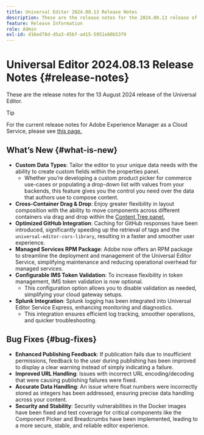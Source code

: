 ```yaml
---
title: Universal Editor 2024.08.13 Release Notes
description: These are the release notes for the 2024.08.13 release of the Universal Editor.
feature: Release Information
role: Admin
exl-id: d16ed78d-d5a3-45bf-a415-5951e60b53f9
---
```


# Universal Editor 2024.08.13 Release Notes {#release-notes}

These are the release notes for the 13 August 2024 release of the Universal Editor.

>[!TIP]
>
>For the current release notes for Adobe Experience Manager as a Cloud Service, please see [this page.](/help/release-notes/release-notes-cloud/release-notes-current.md)

## What’s New {#what-is-new}

* **Custom Data Types**: Tailor the editor to your unique data needs with the ability to create custom fields within the properties panel.
  * Whether you’re developing a custom product picker for commerce use-cases or populating a drop-down list with values from your backends, this feature gives you the control you need over the data that authors use to compose content.
* **Cross-Container Drag &amp; Drop**: Enjoy greater flexibility in layout composition with the ability to move components across different containers via drag and drop within the [Content Tree panel.](/help/sites-cloud/authoring/universal-editor/navigation.md#content-tree-mode)
* **Optimized GitHub Integration**: Caching for GitHub responses have been introduced, significantly speeding up the retrieval of tags and the `universal-editor-cors-library`, resulting in a faster and smoother user experience.
* **Managed Services RPM Package**: Adobe now offers an RPM package to streamline the deployment and management of the Universal Editor Service, simplifying maintenance and reducing operational overhead for managed services.
* **Configurable IMS Token Validation**: To increase flexibility in token management, IMS token validation is now optional.
  * This configuration option allows you to disable validation as needed, simplifying your cloud gateway setups.
* **Splunk Integration**: Splunk logging has been integrated into Universal Editor Service Express, enhancing monitoring and diagnostics.
  * This integration ensures efficient log tracking, smoother operations, and quicker troubleshooting.

## Bug Fixes {#bug-fixes}

* **Enhanced Publishing Feedback**: If publication fails due to insufficient permissions, feedback to the user during publishing has been improved to display a clear warning instead of simply indicating a failure.
* **Improved URL Handling**: Issues with incorrect URL encoding/decoding that were causing publishing failures were fixed.
* **Accurate Data Handling**: An issue where float numbers were incorrectly stored as integers has been addressed, ensuring precise data handling across your content.
* **Security and Stability**: Security vulnerabilities in the Docker images have been fixed and test coverage for critical components like the Component Picker and Breadcrumbs have been implemented, leading to a more secure, stable, and reliable editor experience.
